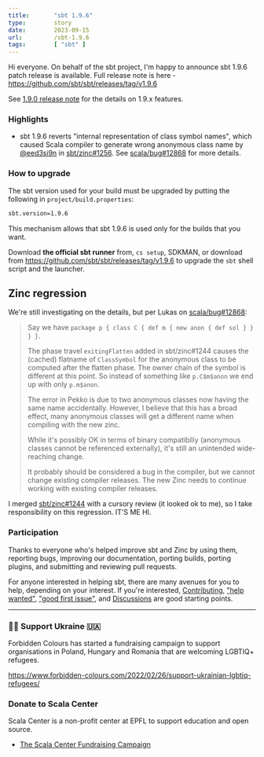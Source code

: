 ```yaml
---
title:       "sbt 1.9.6"
type:        story
date:        2023-09-15
url:         /sbt-1.9.6
tags:        [ "sbt" ]
---
```


Hi everyone. On behalf of the sbt project, I'm happy to announce sbt 1.9.6 patch release is available. Full release note is here - https://github.com/sbt/sbt/releases/tag/v1.9.6

See [1.9.0 release note](/sbt-1.9.0) for the details on 1.9.x features.

### Highlights

- sbt 1.9.6 reverts "internal representation of class symbol names", which caused Scala compiler to generate wrong anonymous class name by [@eed3si9n][@eed3si9n] in [sbt/zinc#1256](https://github.com/sbt/zinc/pull/1256). See [scala/bug#12868](https://github.com/scala/bug/issues/12868) for more details.

<!--more-->

### How to upgrade

The sbt version used for your build must be upgraded by putting the following in `project/build.properties`:

```bash
sbt.version=1.9.6
```

This mechanism allows that sbt 1.9.6 is used only for the builds that you want.

Download **the official sbt runner** from, `cs setup`, SDKMAN, or download from <https://github.com/sbt/sbt/releases/tag/v1.9.6> to upgrade the `sbt` shell script and the launcher.

## Zinc regression

We're still investigating on the details, but per Lukas on [scala/bug#12868](https://github.com/scala/bug/issues/12868):

> Say we have `package p { class C { def m { new anon { def sol } } } }`.
>
> The phase travel `exitingFlatten` added in sbt/zinc#1244 causes the (cached) flatname of `ClassSymbol` for the anonymous class to be computed after the flatten phase. The owner chain of the symbol is different at this point. So instead of something like `p.C$m$anon` we end up with only `p.m$anon`.
>
> The error in Pekko is due to two anonymous classes now having the same name accidentally. However, I believe that this has a broad effect, many anonymous classes will get a different name when compiling with the new zinc.
>
> While it's possibly OK in terms of binary compatibiliy (anonymous classes cannot be referenced externally), it's still an unintended wide-reaching change.
>
> It probably should be considered a bug in the compiler, but we cannot change existing compiler releases. The new Zinc needs to continue working with existing compiler releases.

I merged [sbt/zinc#1244](https://github.com/sbt/zinc/pull/1244) with a cursory review (it looked ok to me), so I take responsibility on this regression. IT'S ME HI.

### Participation

Thanks to everyone who's helped improve sbt and Zinc by using them, reporting bugs, improving our documentation, porting builds, porting plugins, and submitting and reviewing pull requests.

For anyone interested in helping sbt, there are many avenues for you to help, depending on your interest. If you're interested, [Contributing](https://github.com/sbt/sbt/blob/develop/CONTRIBUTING.md), ["help wanted"](https://github.com/sbt/sbt/issues?q=is%3Aissue+is%3Aopen+label%3A%22help+wanted%22), ["good first issue"](https://github.com/sbt/sbt/issues?q=is%3Aissue+is%3Aopen+label%3A%22good+first+issue%22), and [Discussions](https://github.com/sbt/sbt/discussions/) are good starting points.

----

### 🏳️‍🌈 Support Ukraine 🇺🇦

Forbidden Colours has started a fundraising campaign to support organisations in Poland, Hungary and Romania that are welcoming LGBTIQ+ refugees.

<https://www.forbidden-colours.com/2022/02/26/support-ukrainian-lgbtiq-refugees/>

### Donate to Scala Center

Scala Center is a non-profit center at EPFL to support education and open source.

- [The Scala Center Fundraising Campaign](https://scala-lang.org/blog/2023/09/11/scala-center-fundraising.html)

  [@eed3si9n]: https://github.com/eed3si9n
  [@Nirvikalpa108]: https://github.com/Nirvikalpa108
  [@adpi2]: https://github.com/adpi2
  [@er1c]: https://github.com/er1c
  [@eatkins]: https://github.com/eatkins
  [@dwijnand]: https://github.com/dwijnand
  [zinc1246]: https://github.com/sbt/zinc/pull/1246
  [zinc1244]: https://github.com/sbt/zinc/pull/1244
  [zinc1228]: https://github.com/sbt/zinc/pull/1228
  [zinc1247]: https://github.com/sbt/zinc/pull/1247
